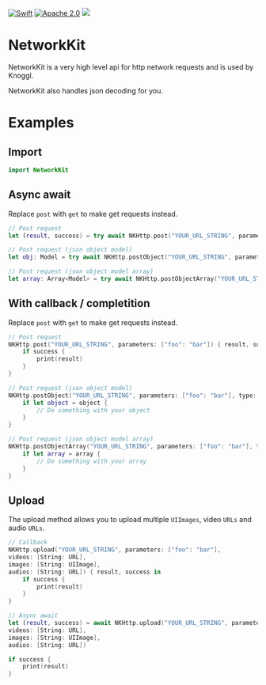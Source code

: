 [![Swift](https://img.shields.io/badge/Swift-5.5-brightgreen.svg?colorA=orange&colorB=4F4F4F)](https://swift.org)
[![Apache 2.0](https://img.shields.io/badge/License-Apache%202.0-brightgreen.svg?colorA=orange&colorB=4F4F4F)](https://www.apache.org/licenses/LICENSE-2.0)
[![](https://img.shields.io/badge/Platform-Linux%20|%20MacOS%20|%20Windows%20|%20iOS-brightgreen.svg?colorA=orange&colorB=4F4F4F)]()

# NetworkKit

NetworkKit is a very high level api for http network requests and is used by Knoggl.

NetworkKit also handles json decoding for you.

# Examples

## Import

```swift
import NetworkKit
```

## Async await

Replace ``post`` with ``get`` to make get requests instead.

```swift
// Post request
let (result, success) = try await NKHttp.post("YOUR_URL_STRING", parameters: ["foo": "bar"])

// Post request (json object model)
let obj: Model = try await NKHttp.postObject("YOUR_URL_STRING", parameters: ["foo": "bar"], type: Model.self)

// Post request (json object model array)
let array: Array<Model> = try await NKHttp.postObjectArray("YOUR_URL_STRING", parameters: ["foo": "bar"], type: Model.self)
```

## With callback / completition

Replace ``post`` with ``get`` to make get requests instead.

```swift
// Post request
NKHttp.post("YOUR_URL_STRING", parameters: ["foo": "bar"]) { result, success in
    if success {
        print(result)
    }
}

// Post request (json object model)
NKHttp.postObject("YOUR_URL_STRING", parameters: ["foo": "bar"], type: Model.self) { object in
    if let object = object {
        // Do something with your object
    }
}

// Post request (json object model array)
NKHttp.postObjectArray("YOUR_URL_STRING", parameters: ["foo": "bar"], type: Model.self) { array in
    if let array = array {
        // Do something with your array
    }
}
```

## Upload
The upload method allows you to upload multiple `UIImages`, video `URLs` and audio `URLs`.
```swift
// Callback
NKHttp.upload("YOUR_URL_STRING", parameters: ["foo": "bar"],
videos: [String: URL], 
images: [String: UIImage], 
audios: [String: URL]) { result, success in
    if success {
        print(result)
    }
}

// Async await
let (result, success) = await NKHttp.upload("YOUR_URL_STRING", parameters: ["foo": "bar"],
videos: [String: URL], 
images: [String: UIImage], 
audios: [String: URL])

if success {
    print(result)
}
```
